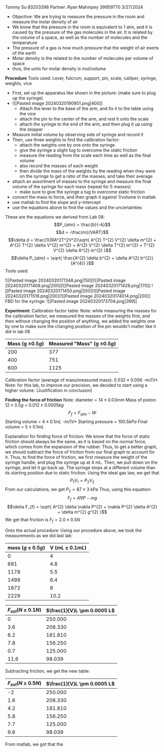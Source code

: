 Tommy Su 83203398
Partner: Ryan Mahinpey 39959770
3/27/2024

- Objective: We are trying to measure the pressure in the room and measure the molar density of air
- We know that the pressure in the room is equivalent to 1 atm, and it is caused by the pressure of the gas molecules in the air. It is related by the volume of a space, as well as the number of molecules and the temperature
- The pressure of a gas is how much pressure that the weight of air exerts of the earth
- Molar density is the related to the number of molecules per volume of space
- thus, the units for molar density is mol/volume


**Procedure**
Tools used: Lever, fulcrum, support, pin, scale, calilper, syringe, weights, vice
- First, set up the apparatus like shown in the picture: (make sure to plug up the syringe)
- ![[Pasted image 20240320190951.png|400]] 
	- Attach the lever to the base of the arm, and fix it to the table using the vice
	- attach the pin to the center of the arm, and rest it onto the scale
	- attach the syringe to the end of the arm, and then plug it up using the stopper
- Measure initial volume by observing side of syringe and record it
- Then, use three weights to find the calibration factor:
	- attach the weights one by one onto the syringe
	- give the syringe a slight tug to overcome the static friction
	- measure the reading from the scale each time as well as the final volume
	- also record the masses of each weight
	- then divide the mass of the weights by the reading when they were on the syringe to get a ratio of the masses, and take their average
- attach an assortment of masses to the syringe and measure the final volume of the syringe for each mass (repeat for 5 masses)
	- make sure to give the syringe a tug to overcome static friction
- convert the mass to force, and then graph it against 1/volume in matlab
- use matlab to find the slope and y-intercept
- use the equations above to find the values and the uncertainties

These are the equations we derived from Lab 08:
$$P_{atm} = \frac{b}{-A}$$
$$d = -\frac{m}{VART}$$
$$\delta d = \frac{1}{RA^2T^2V^2}\sqrt{ A^{2} T^{2} V^{2} \delta m^{2} + A^{2} T^{2} \delta V^{2} m^{2} + A^{2} V^{2} \delta T^{2} m^{2} + T^{2} V^{2} \delta A^{2} m^{2} }$$
$$\delta P_{atm} = \sqrt{ \frac{A^{2} \delta b^{2} + \delta A^{2} b^{2}}{A^{4}} }$$
Tools used:

![[Pasted image 20240320171348.png|150]]![[Pasted image 20240320171408.png|200]]![[Pasted image 20240320171428.png|170]]
![[Pasted image 20240320171450.png|200]]![[Pasted image 20240320171516.png|200]]![[Pasted image 20240320174014.png|200]]
FBD for the syringe:
![[Pasted image 20240320173704.png|269]]


**Experiment:**
Calibration factor table:
Note: while measuring the masses for the calibration factor, we measured the masses of the weights first, and then without changing the position of anything, we added the weights one by one to make sure the changing position of the pin wouldn't matter like it did in lab 08

| Mass (g $\pm 0.5g$) | Measured "Mass" (g $\pm 0.5g$) |
| ------------------- | ------------------------------ |
| 200                 | 377                            |
| 400                 | 751                            |
| 600                 | 1125                           |
Calibration factor (average of mass/measured mass): $0.532 \pm 0.006$
 -m/(V*
Note: for this lab, to improve our precision, we decided to start using a higher volume. (Justification in conclusion)

**Finding the force of friction**
Note: diameter = $14 \pm 0.03 mm$
Mass of piston: $12\pm 0.5g$ = $0.012 \pm 0.0005 kg$
$$F_{f}=F_{atm}-W$$
Starting volume = $4 \pm 0.1 mL$ -m/(V*
Starting pressure = $100.5 kPa$
Final volume = $5 \pm 0.1 mL$

Explanation for finding force of friction:
We know that the force of static friction should always be the same, as it is based on the normal force, which comes from the expansion of the rubber. Thus, to get a better graph, we should subtract the force of friction from our final graph to account for it.
Thus, to find the force of friction, we first measure the weight of the syringe handle, and plug the syringe up at 4 mL. Then, we pull down on the syringe, and let it go back up. The syringe stops at a different volume than its starting position due to static friction. Using the ideal gas law, we get that $$P_{1}V_{1}=P_{2}V_{2}$$
From our calculations, we get $P_{2} = 87 \pm 3$ kPa
Thus, using this equation:
$$F_{f} = A\nabla P - mg$$
$$\delta F_{f} = \sqrt{ A^{2} \delta \nabla P^{2} + \nabla P^{2} \delta A^{2} + \delta m^{2} g^{2} }$$
We get that friction is $F_{f} = 2.0 \pm 0.5 N$

Onto the actual procedure:
Using our procedure above, we took the measurements as we did last lab:

| **mass  ($g \pm 0.5g$)** | V ($mL \pm 0.1mL$) |
| ------------------------ | ------------------ |
| 0                        | 4                  |
| 681                      | 4.8                |
| 1178                     | 5.5                |
| 1498                     | 6.4                |
| 1872                     | 8                  |
| 2229                     | 10.2               |

| $F_{ext} (N \pm 0.1N$) | $\frac{1}{V}L \pm 0.0005 L$ |
| ---------------------- | --------------------------- |
| 0                      | 250.000                     |
| 3.6                    | 208.330                     |
| 6.2                    | 181.810                     |
| 7.8                    | 156.250                     |
| 0.7                    | 125.000                     |
| 11.6                   | 98.039                      |
Subtracting friction, we get the new table:

| $F_{ext} (N \pm 0.5N$) | $\frac{1}{V}L \pm 0.0005 L$ |
| ---------------------- | --------------------------- |
| -2                     | 250.000                     |
| 1.6                    | 208.330                     |
| 4.2                    | 181.810                     |
| 5.8                    | 156.250                     |
| 7.7                    | 125.000                     |
| 9.6                    | 98.039                      |

From matlab, we got that the 